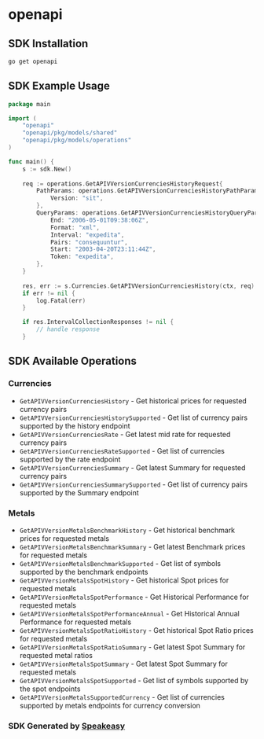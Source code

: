 # openapi

<!-- Start SDK Installation -->
## SDK Installation

```bash
go get openapi
```
<!-- End SDK Installation -->

## SDK Example Usage
<!-- Start SDK Example Usage -->
```go
package main

import (
    "openapi"
    "openapi/pkg/models/shared"
    "openapi/pkg/models/operations"
)

func main() {
    s := sdk.New()
    
    req := operations.GetAPIVVersionCurrenciesHistoryRequest{
        PathParams: operations.GetAPIVVersionCurrenciesHistoryPathParams{
            Version: "sit",
        },
        QueryParams: operations.GetAPIVVersionCurrenciesHistoryQueryParams{
            End: "2006-05-01T09:38:06Z",
            Format: "xml",
            Interval: "expedita",
            Pairs: "consequuntur",
            Start: "2003-04-20T23:11:44Z",
            Token: "expedita",
        },
    }
    
    res, err := s.Currencies.GetAPIVVersionCurrenciesHistory(ctx, req)
    if err != nil {
        log.Fatal(err)
    }

    if res.IntervalCollectionResponses != nil {
        // handle response
    }
```
<!-- End SDK Example Usage -->

<!-- Start SDK Available Operations -->
## SDK Available Operations

### Currencies

* `GetAPIVVersionCurrenciesHistory` - Get historical prices for requested currency pairs
* `GetAPIVVersionCurrenciesHistorySupported` - Get list of currency pairs supported by the history endpoint
* `GetAPIVVersionCurrenciesRate` - Get latest mid rate for requested currency pairs
* `GetAPIVVersionCurrenciesRateSupported` - Get list of currencies supported by the rate endpoint
* `GetAPIVVersionCurrenciesSummary` - Get latest Summary for requested currency pairs
* `GetAPIVVersionCurrenciesSummarySupported` - Get list of currency pairs supported by the Summary endpoint

### Metals

* `GetAPIVVersionMetalsBenchmarkHistory` - Get historical benchmark prices for requested metals
* `GetAPIVVersionMetalsBenchmarkSummary` - Get latest Benchmark prices for requested metals
* `GetAPIVVersionMetalsBenchmarkSupported` - Get list of symbols supported by the benchmark endpoints
* `GetAPIVVersionMetalsSpotHistory` - Get historical Spot prices for requested metals
* `GetAPIVVersionMetalsSpotPerformance` - Get Historical Performance for requested metals
* `GetAPIVVersionMetalsSpotPerformanceAnnual` - Get Historical Annual Performance for requested metals
* `GetAPIVVersionMetalsSpotRatioHistory` - Get historical Spot Ratio prices for requested metals
* `GetAPIVVersionMetalsSpotRatioSummary` - Get latest Spot Summary for requested metal ratios
* `GetAPIVVersionMetalsSpotSummary` - Get latest Spot Summary for requested metals
* `GetAPIVVersionMetalsSpotSupported` - Get list of symbols supported by the spot endpoints
* `GetAPIVVersionMetalsSupportedCurrency` - Get list of currencies supported by metals endpoints for currency conversion

<!-- End SDK Available Operations -->

### SDK Generated by [Speakeasy](https://docs.speakeasyapi.dev/docs/using-speakeasy/client-sdks)
